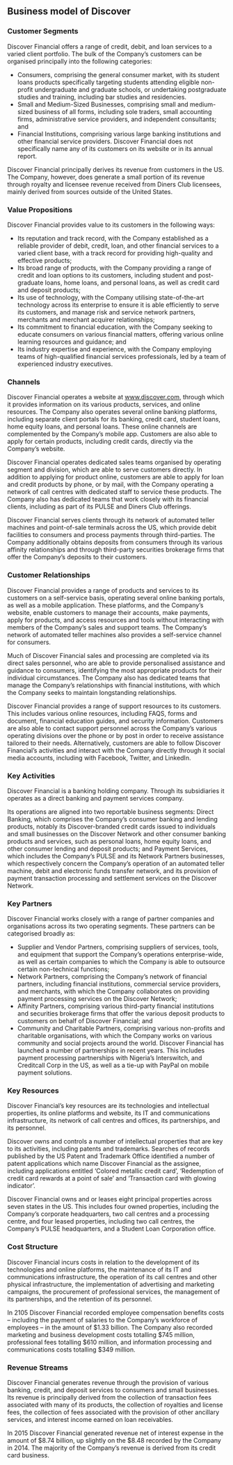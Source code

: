 Business model of Discover
--------------------------

 ### Customer Segments

 Discover Financial offers a range of credit, debit, and loan services to a varied client portfolio. The bulk of the Company’s customers can be organised principally into the following categories:

  * Consumers, comprising the general consumer market, with its student loans products specifically targeting students attending eligible non-profit undergraduate and graduate schools, or undertaking postgraduate studies and training, including bar studies and residencies.
 * Small and Medium-Sized Businesses, comprising small and medium-sized business of all forms, including sole traders, small accounting firms, administrative service providers, and independent consultants; and
 * Financial Institutions, comprising various large banking institutions and other financial service providers.
  Discover Financial does not specifically name any of its customers on its website or in its annual report.

 Discover Financial principally derives its revenue from customers in the US. The Company, however, does generate a small portion of its revenue through royalty and licensee revenue received from Diners Club licensees, mainly derived from sources outside of the United States.

 ### Value Propositions

 Discover Financial provides value to its customers in the following ways:

  * Its reputation and track record, with the Company established as a reliable provider of debit, credit, loan, and other financial services to a varied client base, with a track record for providing high-quality and effective products;
 * Its broad range of products, with the Company providing a range of credit and loan options to its customers, including student and post-graduate loans, home loans, and personal loans, as well as credit card and deposit products;
 * Its use of technology, with the Company utilising state-of-the-art technology across its enterprise to ensure it is able efficiently to serve its customers, and manage risk and service network partners, merchants and merchant acquirer relationships;
 * Its commitment to financial education, with the Company seeking to educate consumers on various financial matters, offering various online learning resources and guidance; and
 * Its industry expertise and experience, with the Company employing teams of high-qualified financial services professionals, led by a team of experienced industry executives.
  ### Channels

 Discover Financial operates a website at www.discover.com, through which it provides information on its various products, services, and online resources. The Company also operates several online banking platforms, including separate client portals for its banking, credit card, student loans, home equity loans, and personal loans. These online channels are complemented by the Company’s mobile app. Customers are also able to apply for certain products, including credit cards, directly via the Company’s website.

 Discover Financial operates dedicated sales teams organised by operating segment and division, which are able to serve customers directly. In addition to applying for product online, customers are able to apply for loan and credit products by phone, or by mail, with the Company operating a network of call centres with dedicated staff to service these products. The Company also has dedicated teams that work closely with its financial clients, including as part of its PULSE and Diners Club offerings.

 Discover Financial serves clients through its network of automated teller machines and point-of-sale terminals across the US, which provide debit facilities to consumers and process payments through third-parties. The Company additionally obtains deposits from consumers through its various affinity relationships and through third-party securities brokerage firms that offer the Company’s deposits to their customers.

 ### Customer Relationships

 Discover Financial provides a range of products and services to its customers on a self-service basis, operating several online banking portals, as well as a mobile application. These platforms, and the Company’s website, enable customers to manage their accounts, make payments, apply for products, and access resources and tools without interacting with members of the Company’s sales and support teams. The Company’s network of automated teller machines also provides a self-service channel for consumers.

 Much of Discover Financial sales and processing are completed via its direct sales personnel, who are able to provide personalised assistance and guidance to consumers, identifying the most appropriate products for their individual circumstances. The Company also has dedicated teams that manage the Company’s relationships with financial institutions, with which the Company seeks to maintain longstanding relationships.

 Discover Financial provides a range of support resources to its customers. This includes various online resources, including FAQS, forms and document, financial education guides, and security information. Customers are also able to contact support personnel across the Company’s various operating divisions over the phone or by post in order to receive assistance tailored to their needs. Alternatively, customers are able to follow Discover Financial’s activities and interact with the Company directly through it social media accounts, including with Facebook, Twitter, and LinkedIn.

 ### Key Activities

 Discover Financial is a banking holding company. Through its subsidiaries it operates as a direct banking and payment services company.

 Its operations are aligned into two reportable business segments: Direct Banking, which comprises the Company’s consumer banking and lending products, notably its Discover-branded credit cards issued to individuals and small businesses on the Discover Network and other consumer banking products and services, such as personal loans, home equity loans, and other consumer lending and deposit products; and Payment Services, which includes the Company’s PULSE and its Network Partners businesses, which respectively concern the Company’s operation of an automated teller machine, debit and electronic funds transfer network, and its provision of payment transaction processing and settlement services on the Discover Network.

 ### Key Partners

 Discover Financial works closely with a range of partner companies and organisations across its two operating segments. These partners can be categorised broadly as:

  * Supplier and Vendor Partners, comprising suppliers of services, tools, and equipment that support the Company’s operations enterprise-wide, as well as certain companies to which the Company is able to outsource certain non-technical functions;
 * Network Partners, comprising the Company’s network of financial partners, including financial institutions, commercial service providers, and merchants, with which the Company collaborates on providing payment processing services on the Discover Network;
 * Affinity Partners, comprising various third-party financial institutions and securities brokerage firms that offer the various deposit products to customers on behalf of Discover Financial; and
 * Community and Charitable Partners, comprising various non-profits and charitable organisations, with which the Company works on various community and social projects around the world.
  Discover Financial has launched a number of partnerships in recent years. This includes payment processing partnerships with Nigeria’s Interswitch, and Creditcall Corp in the US, as well as a tie-up with PayPal on mobile payment solutions.

 ### Key Resources

 Discover Financial’s key resources are its technologies and intellectual properties, its online platforms and website, its IT and communications infrastructure, its network of call centres and offices, its partnerships, and its personnel.

 Discover owns and controls a number of intellectual properties that are key to its activities, including patents and trademarks. Searches of records published by the US Patent and Trademark Office identified a number of patent applications which name Discover Financial as the assignee, including applications entitled ‘Colored metallic credit card’, ‘Redemption of credit card rewards at a point of sale’ and ‘Transaction card with glowing indicator’.

 Discover Financial owns and or leases eight principal properties across seven states in the US. This includes four owned properties, including the Company’s corporate headquarters, two call centres and a processing centre, and four leased properties, including two call centres, the Company’s PULSE headquarters, and a Student Loan Corporation office.

 ### Cost Structure

 Discover Financial incurs costs in relation to the development of its technologies and online platforms, the maintenance of its IT and communications infrastructure, the operation of its call centres and other physical infrastructure, the implementation of advertising and marketing campaigns, the procurement of professional services, the management of its partnerships, and the retention of its personnel.

 In 2105 Discover Financial recorded employee compensation benefits costs – including the payment of salaries to the Company’s workforce of employees – in the amount of $1.33 billion. The Company also recorded marketing and business development costs totalling $745 million, professional fees totalling $610 million, and information processing and communications costs totalling $349 million.

 ### Revenue Streams

 Discover Financial generates revenue through the provision of various banking, credit, and deposit services to consumers and small businesses. Its revenue is principally derived from the collection of transaction fees associated with many of its products, the collection of royalties and license fees, the collection of fees associated with the provision of other ancillary services, and interest income earned on loan receivables.

 In 2015 Discover Financial generated revenue net of interest expense in the amount of $8.74 billion, up slightly on the $8.48 recorded by the Company in 2014. The majority of the Company’s revenue is derived from its credit card business.